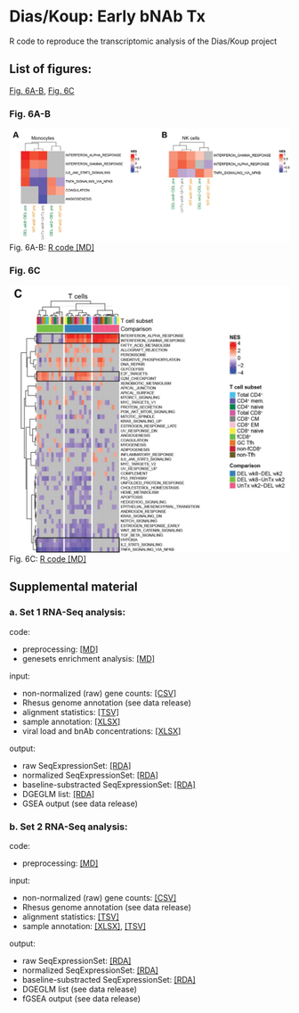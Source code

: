 # Dias/Koup: Early bNAb Tx
R code to reproduce the transcriptomic analysis of the Dias/Koup project  

## List of figures:  
[Fig. 6A-B](#fig-6ab), [Fig. 6C](#fig-6c)  
  
### Fig. 6A-B  
![Fig. 6A-B](figure/fig6ab.png)  
Fig. 6A-B: [R code [MD]](code/20230203_Joana.fig6ab.md)  

### Fig. 6C
![Fig. 6C](figure/fig6c.png)
Fig. 6C: [R code [MD]](code/20220316_Joana2.fig6c.md)
  
## Supplemental material

### a. Set 1 RNA-Seq analysis:
code:  
- preprocessing: [[MD]](code/20200511_Joana.mrnaseq_preproc.md)
- genesets enrichment analysis: [[MD]](code/20200513_Joana.geneset_analysis.md)

input:  
- non-normalized (raw) gene counts: [[CSV]](input/joana.genecounts.csv)  
- Rhesus genome annotation (see data release)  
- alignment statistics: [[TSV]](input/joana.ReadStats.txt)  
- sample annotation: [[XLSX]](input/Joana_Dias_bulk_RNAf_Sample_tracking_sheet_03082020.xlsx)  
- viral load and bnAb concentrations: [[XLSX]](input/Raw_data_for_Slim_JD20200414.xlsx)
  
output:  
- raw SeqExpressionSet: [[RDA]](output/joana.esetRaw.RData)  
- normalized SeqExpressionSet: [[RDA]](output/joana.eset.RData)  
- baseline-substracted SeqExpressionSet: [[RDA]](output/joana.esetBaselined.RData)  
- DGEGLM list: [[RDA]](output/joana.fits.RData)
- GSEA output (see data release)

### b. Set 2 RNA-Seq analysis:  
code:  
- preprocessing: [[MD]](code/20210909_Joana2.mrnaseq_preproc.md)  
  
input:  
- non-normalized (raw) gene counts: [[CSV]](input/joana2.genecounts.csv)
- Rhesus genome annotation (see data release)
- alignment statistics: [[TSV]](input/joana2.ReadStats.txt)
- sample annotation: [[XLSX]](input/JoanaDias_Bulk_RNAseq_sampleTracking_06012021.xlsx), [[TSV]](input/RNAseq_II_for_Slim_20210829.slide3.txt)  

output:
- raw SeqExpressionSet: [[RDA]](output/joana2.esetRaw.RData)  
- normalized SeqExpressionSet: [[RDA]](output/joana2.eset.RData)  
- baseline-substracted SeqExpressionSet: [[RDA]](output/joana2.esetBaselined.RData)
- DGEGLM list (see data release)  
- fGSEA output (see data release)  